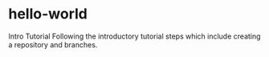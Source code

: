 # hello-world
Intro Tutorial
Following the introductory tutorial steps which include creating a repository and branches.
